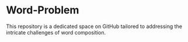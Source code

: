 # Word-Problem
This repository is a dedicated space on GitHub tailored to addressing the intricate challenges of word composition.
